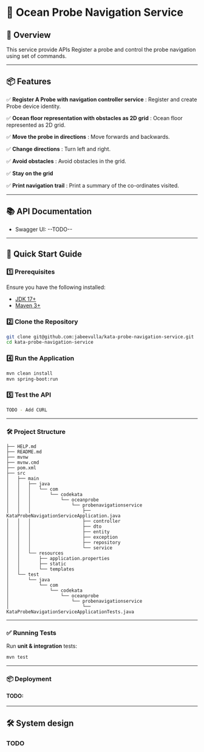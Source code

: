 # 🚀 Ocean Probe Navigation Service
## 📌 Overview 
This service provide APIs Register a probe and control the probe navigation using set of commands.

---

## 📦 Features 
✅ **Register A Probe with navigation controller service** : Register and create Probe device identity.

✅ **Ocean floor representation with obstacles as 2D grid** : Ocean floor represented as 2D grid.

✅ **Move the probe in directions** : Move forwards and backwards.

✅ **Change directions** : Turn left and right.

✅ **Avoid obstacles** : Avoid obstacles in the grid.

✅ **Stay on the grid**

✅ **Print navigation trail** : Print a summary of the co-ordinates visited.

---

## 📚 API Documentation 
- Swagger UI: --TODO--

---

## 🚀 Quick Start Guide
### **1️⃣ Prerequisites**
Ensure you have the following installed:
- [JDK 17+](https://adoptium.net/)
- [Maven 3+](https://maven.apache.org/)

### **2️⃣ Clone the Repository**
```sh 
git clone git@github.com:jabeevulla/kata-probe-navigation-service.git
cd kata-probe-navigation-service

```
### **4️⃣ Run the Application**
```sh
mvn clean install
mvn spring-boot:run
```

### **5️⃣ Test the API**
```sh
TODO - Add CURL
```

---
### **🛠️ Project Structure**
```
├── HELP.md
├── README.md
├── mvnw
├── mvnw.cmd
├── pom.xml
├── src
│   ├── main
│   │   ├── java
│   │   │   └── com
│   │   │       └── codekata
│   │   │           └── oceanprobe
│   │   │               └── probenavigationservice
│   │   │                   ├── KataProbeNavigationServiceApplication.java
│   │   │                   ├── controller
│   │   │                   ├── dto
│   │   │                   ├── entity
│   │   │                   ├── exception
│   │   │                   ├── repository
│   │   │                   └── service
│   │   └── resources
│   │       ├── application.properties
│   │       ├── static
│   │       └── templates
│   └── test
│       └── java
│           └── com
│               └── codekata
│                   └── oceanprobe
│                       └── probenavigationservice
│                           └── KataProbeNavigationServiceApplicationTests.java

```

---

### **✅ Running Tests**
Run **unit & integration** tests:

```sh
mvn test
```

---
### **📦 Deployment**
#### **TODO**: 

---

## 🛠️ System design
### **TODO**
